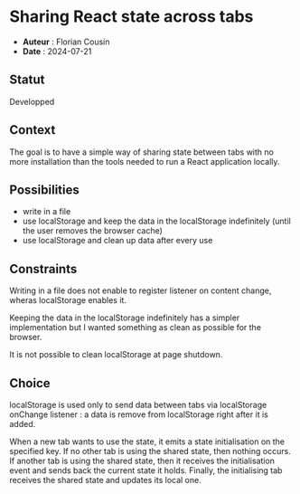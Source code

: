# Sharing React state across tabs

- **Auteur** : Florian Cousin
- **Date** : 2024-07-21

## Statut

Developped

## Context

The goal is to have a simple way of sharing state between tabs with no more installation than the tools needed to run a React application locally.

## Possibilities

- write in a file
- use localStorage and keep the data in the localStorage indefinitely (until the user removes the browser cache)
- use localStorage and clean up data after every use

## Constraints

Writing in a file does not enable to register listener on content change, wheras localStorage enables it.

Keeping the data in the localStorage indefinitely has a simpler implementation but I wanted something as clean as possible for the browser.

It is not possible to clean localStorage at page shutdown.

## Choice

localStorage is used only to send data between tabs via localStorage onChange listener : a data is remove from localStorage right after it is added.

When a new tab wants to use the state, it emits a state initialisation on the specified key.
If no other tab is using the shared state, then nothing occurs.
If another tab is using the shared state, then it receives the initialisation event and sends back the current state it holds.
Finally, the initialising tab receives the shared state and updates its local one.
